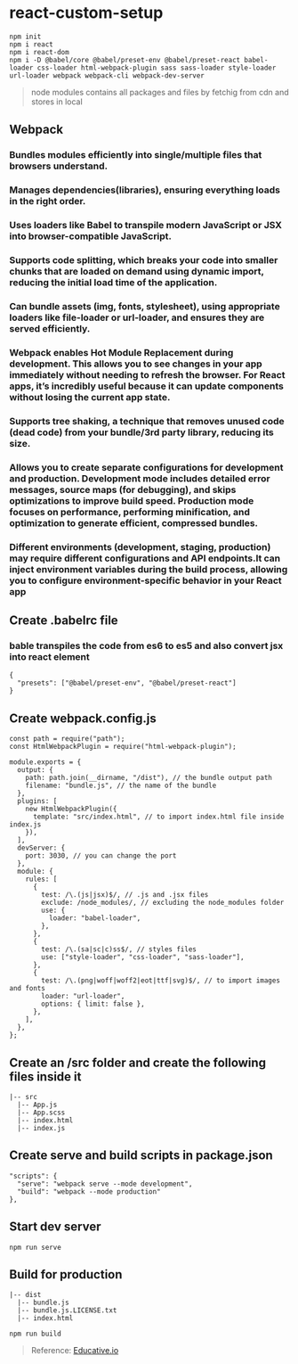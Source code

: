 # react-custom-setup

```
npm init
npm i react
npm i react-dom
npm i -D @babel/core @babel/preset-env @babel/preset-react babel-loader css-loader html-webpack-plugin sass sass-loader style-loader url-loader webpack webpack-cli webpack-dev-server
```

> node modules contains all packages and files by fetchig from cdn and stores in local

## Webpack 
### Bundles modules efficiently into single/multiple files that browsers understand.
### Manages dependencies(libraries), ensuring everything loads in the right order.
### Uses loaders like Babel to transpile modern JavaScript or JSX into browser-compatible JavaScript.
### Supports code splitting, which breaks your code into smaller chunks that are loaded on demand using dynamic import, reducing the initial load time of the application.
### Can bundle assets (img, fonts, stylesheet), using appropriate loaders like file-loader or url-loader, and ensures they are served efficiently.
### Webpack enables Hot Module Replacement during development. This allows you to see changes in your app immediately without needing to refresh the browser. For React apps, it’s incredibly useful because it can update components without losing the current app state.
### Supports tree shaking, a technique that removes unused code (dead code) from your bundle/3rd party library, reducing its size.
### Allows you to create separate configurations for development and production. Development mode includes detailed error messages, source maps (for debugging), and skips optimizations to improve build speed. Production mode focuses on performance, performing minification, and optimization to generate efficient, compressed bundles.
### Different environments (development, staging, production) may require different configurations and API endpoints.It can inject environment variables during the build process, allowing you to configure environment-specific behavior in your React app

## Create .babelrc file
### bable transpiles the code from es6 to es5 and also convert jsx into react element
```
{
  "presets": ["@babel/preset-env", "@babel/preset-react"]
}
```

## Create webpack.config.js
```
const path = require("path");
const HtmlWebpackPlugin = require("html-webpack-plugin");

module.exports = {
  output: {
    path: path.join(__dirname, "/dist"), // the bundle output path
    filename: "bundle.js", // the name of the bundle
  },
  plugins: [
    new HtmlWebpackPlugin({
      template: "src/index.html", // to import index.html file inside index.js
    }),
  ],
  devServer: {
    port: 3030, // you can change the port
  },
  module: {
    rules: [
      {
        test: /\.(js|jsx)$/, // .js and .jsx files
        exclude: /node_modules/, // excluding the node_modules folder
        use: {
          loader: "babel-loader",
        },
      },
      {
        test: /\.(sa|sc|c)ss$/, // styles files
        use: ["style-loader", "css-loader", "sass-loader"],
      },
      {
        test: /\.(png|woff|woff2|eot|ttf|svg)$/, // to import images and fonts
        loader: "url-loader",
        options: { limit: false },
      },
    ],
  },
};
```

## Create an /src folder and create the following files inside it
```
|-- src
  |-- App.js
  |-- App.scss
  |-- index.html
  |-- index.js
```

## Create serve and build scripts in package.json
```
"scripts": {
  "serve": "webpack serve --mode development",
  "build": "webpack --mode production"
},
```
## Start dev server
``` 
npm run serve
```

## Build for production
```
|-- dist
  |-- bundle.js
  |-- bundle.js.LICENSE.txt
  |-- index.html
```
```
npm run build
```

> Reference: [Educative.io](https://www.educative.io/answers/how-to-create-a-react-application-with-webpack)